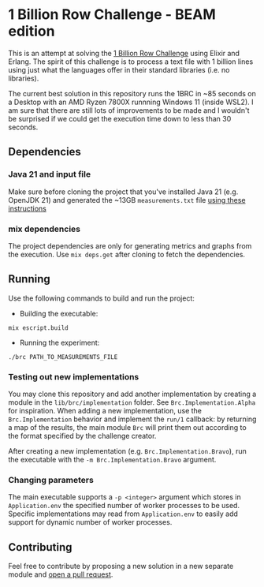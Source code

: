 # 1 Billion Row Challenge - BEAM edition

This is an attempt at solving the [1 Billion Row Challenge](https://github.com/gunnarmorling/1brc) using Elixir and Erlang. The spirit of this challenge is to process a text file with 1 billion lines using just what the languages offer in their standard libraries (i.e. no libraries).

The current best solution in this repository runs the 1BRC in ~85 seconds on a Desktop with an AMD Ryzen 7800X runnning Windows 11 (inside WSL2). I am sure that there are still lots of improvements to be made and I wouldn't be surprised if we could get the execution time down to less than 30 seconds.

## Dependencies

### Java 21 and input file

Make sure before cloning the project that you've installed Java 21 (e.g. OpenJDK 21) and generated the ~13GB `measurements.txt` file [using these instructions](https://github.com/gunnarmorling/1brc?tab=readme-ov-file#running-the-challenge)

### mix dependencies

The project dependencies are only for generating metrics and graphs from the execution. Use `mix deps.get` after cloning to fetch the dependencies.

## Running

Use the following commands to build and run the project:

- Building the executable:
```
mix escript.build
```

- Running the experiment:
```
./brc PATH_TO_MEASUREMENTS_FILE
```

### Testing out new implementations

You may clone this repository and add another implementation by creating a module in the `lib/brc/implementation` folder.
See `Brc.Implementation.Alpha` for inspiration.
When adding a new implementation, use the `Brc.Implementation` behavior and implement the `run/1` callback: by returning
a map of the results, the main module `Brc` will print them out according to the format specified by the challenge creator.

After creating a new implementation (e.g. `Brc.Implementation.Bravo`), run the executable with the `-m Brc.Implementation.Bravo` argument.

### Changing parameters

The main executable supports a `-p <integer>` argument which stores in `Application.env` the specified number of worker processes to be used.
Specific implementations may read from `Application.env` to easily add support for dynamic number of worker processes.

## Contributing

Feel free to contribute by proposing a new solution in a new separate module and [open a pull request](https://github.com/goncalotomas/1brc-ex/pulls).